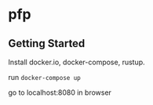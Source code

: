 # pfp

## Getting Started

Install docker.io, docker-compose, rustup.

run `docker-compose up`

go to localhost:8080 in browser
